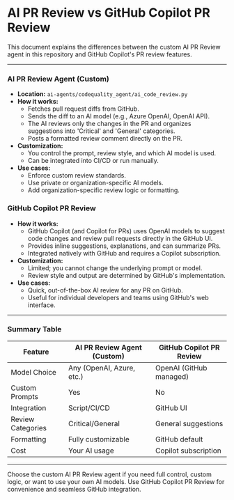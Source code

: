 # AI PR Review vs GitHub Copilot PR Review

This document explains the differences between the custom AI PR Review agent in this repository and GitHub Copilot's PR review features.

---

### AI PR Review Agent (Custom)
- **Location:** `ai-agents/codequality_agent/ai_code_review.py`
- **How it works:**
  - Fetches pull request diffs from GitHub.
  - Sends the diff to an AI model (e.g., Azure OpenAI, OpenAI API).
  - The AI reviews only the changes in the PR and organizes suggestions into 'Critical' and 'General' categories.
  - Posts a formatted review comment directly on the PR.
- **Customization:**
  - You control the prompt, review style, and which AI model is used.
  - Can be integrated into CI/CD or run manually.
- **Use cases:**
  - Enforce custom review standards.
  - Use private or organization-specific AI models.
  - Add organization-specific review logic or formatting.

### GitHub Copilot PR Review
- **How it works:**
  - GitHub Copilot (and Copilot for PRs) uses OpenAI models to suggest code changes and review pull requests directly in the GitHub UI.
  - Provides inline suggestions, explanations, and can summarize PRs.
  - Integrated natively with GitHub and requires a Copilot subscription.
- **Customization:**
  - Limited; you cannot change the underlying prompt or model.
  - Review style and output are determined by GitHub's implementation.
- **Use cases:**
  - Quick, out-of-the-box AI review for any PR on GitHub.
  - Useful for individual developers and teams using GitHub's web interface.

---

### Summary Table

| Feature                | AI PR Review Agent (Custom) | GitHub Copilot PR Review |
|------------------------|-----------------------------|--------------------------|
| Model Choice           | Any (OpenAI, Azure, etc.)   | OpenAI (GitHub managed)  |
| Custom Prompts         | Yes                         | No                       |
| Integration            | Script/CI/CD                | GitHub UI                |
| Review Categories      | Critical/General            | General suggestions      |
| Formatting             | Fully customizable          | GitHub default           |
| Cost                   | Your AI usage               | Copilot subscription     |

---

Choose the custom AI PR Review agent if you need full control, custom logic, or want to use your own AI models. Use GitHub Copilot PR Review for convenience and seamless GitHub integration.
